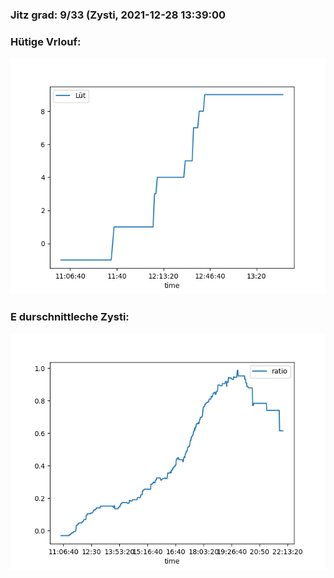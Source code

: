 ### Jitz grad: 9/33 (Zysti, 2021-12-28 13:39:00

### Hütige Vrlouf:
![Graph](Today.png)

### E durschnittleche Zysti:
![Graph](Zysti.png)